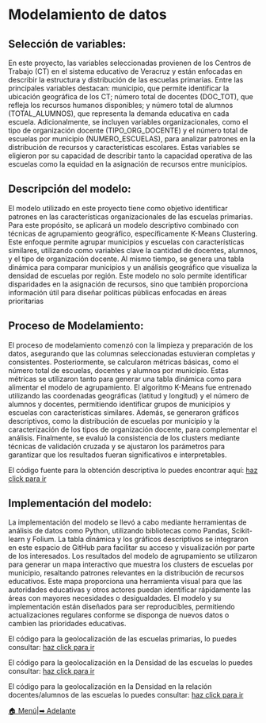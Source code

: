 # Modelamiento de datos
## Selección de variables:
En este proyecto, las variables seleccionadas provienen de los Centros de Trabajo (CT) en el sistema educativo de Veracruz y están enfocadas en describir la estructura y distribución de las escuelas primarias. Entre las principales variables destacan: municipio, que permite identificar la ubicación geográfica de los CT; número total de docentes (DOC_TOT), que refleja los recursos humanos disponibles; y número total de alumnos (TOTAL_ALUMNOS), que representa la demanda educativa en cada escuela. Adicionalmente, se incluyen variables organizacionales, como el tipo de organización docente (TIPO_ORG_DOCENTE) y el número total de escuelas por municipio (NUMERO_ESCUELAS), para analizar patrones en la distribución de recursos y características escolares. Estas variables se eligieron por su capacidad de describir tanto la capacidad operativa de las escuelas como la equidad en la asignación de recursos entre municipios.

## Descripción del modelo:
El modelo utilizado en este proyecto tiene como objetivo identificar patrones en las características organizacionales de las escuelas primarias. Para este propósito, se aplicará un modelo descriptivo combinado con técnicas de agrupamiento geográfico, específicamente K-Means Clustering. Este enfoque permite agrupar municipios y escuelas con características similares, utilizando como variables clave la cantidad de docentes, alumnos, y el tipo de organización docente. Al mismo tiempo, se genera una tabla dinámica para comparar municipios y un análisis geográfico que visualiza la densidad de escuelas por región. Este modelo no solo permite identificar disparidades en la asignación de recursos, sino que también proporciona información útil para diseñar políticas públicas enfocadas en áreas prioritarias

## Proceso de Modelamiento:
El proceso de modelamiento comenzó con la limpieza y preparación de los datos, asegurando que las columnas seleccionadas estuvieran completas y consistentes. Posteriormente, se calcularon métricas básicas, como el número total de escuelas, docentes y alumnos por municipio. Estas métricas se utilizaron tanto para generar una tabla dinámica como para alimentar el modelo de agrupamiento. El algoritmo K-Means fue entrenado utilizando las coordenadas geográficas (latitud y longitud) y el número de alumnos y docentes, permitiendo identificar grupos de municipios y escuelas con características similares. Además, se generaron gráficos descriptivos, como la distribución de escuelas por municipio y la caracterización de los tipos de organización docente, para complementar el análisis. Finalmente, se evaluó la consistencia de los clusters mediante técnicas de validación cruzada y se ajustaron los parámetros para garantizar que los resultados fueran significativos e interpretables.

El código fuente para la obtención descriptiva lo puedes encontrar aquí: [haz click para ir](https://jlso1o.github.io/datascience/proyectocd/codigo/tabla1)

## Implementación del modelo:
La implementación del modelo se llevó a cabo mediante herramientas de análisis de datos como Python, utilizando bibliotecas como Pandas, Scikit-learn y Folium. La tabla dinámica y los gráficos descriptivos se integraron en este espacio de GitHub para facilitar su acceso y visualización por parte de los interesados. 
Los resultados del modelo de agrupamiento se utilizaron para generar un mapa interactivo que muestra los clusters de escuelas por municipio, resaltando patrones relevantes en la distribución de recursos educativos. Este mapa proporciona una herramienta visual para que las autoridades educativas y otros actores puedan identificar rápidamente las áreas con mayores necesidades o desigualdades. El modelo y su implementación están diseñados para ser reproducibles, permitiendo actualizaciones regulares conforme se disponga de nuevos datos o cambien las prioridades educativas.

El código para la geolocalización de las escuelas primarias, lo puedes consultar:
[haz click para ir](https://jlso1o.github.io/datascience/proyectocd/codigo/geoposicion)

El código para la geolocalización en la Densidad de las escuelas lo puedes consultar:
[haz click para ir](https://jlso1o.github.io/datascience/proyectocd/codigo/densidadescuelas)

El código para la geolocalización en la Densidad en la relación docentes/alumnos de las escuelas lo puedes consultar:
[haz click para ir](https://jlso1o.github.io/datascience/proyectocd/codigo/densidaludoc)

[🏠 Menú](README.md)|[➡ Adelante](resultados.md)
